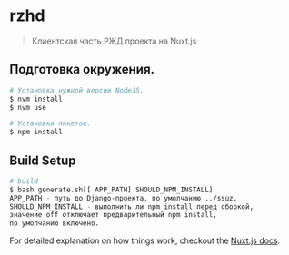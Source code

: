 # rzhd

> Клиентская часть РЖД проекта на Nuxt.js

## Подготовка окружения.
``` bash
# Установка нужной версии NodeJS.
$ nvm install
$ nvm use

# Установка пакетов.
$ npm install
```

## Build Setup

``` bash
# build
$ bash generate.sh[[ APP_PATH] SHOULD_NPM_INSTALL]
APP_PATH - путь до Django-проекта, по умолчанию ../ssuz.
SHOULD_NPM_INSTALL - выполнить ли npm install перед сборкой,
значение off отключает предварительный npm install,
по умолчанию включено.
```

For detailed explanation on how things work, checkout the [Nuxt.js docs](https://github.com/nuxt/nuxt.js).
